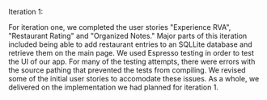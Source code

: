 Iteration 1:

For iteration one, we completed the user stories "Experience RVA", "Restaurant Rating" and "Organized Notes." Major parts of this iteration included being able to add restaurant entries to an SQLLite database and retrieve them on the main page. We used Espresso testing in order to test the UI of our app. For many of the testing attempts, there were errors with the source pathing that prevented the tests from compiling. We revised some of the initial user stories to accomodate these issues. As a whole, we delivered on the implementation we had planned for iteration 1.
